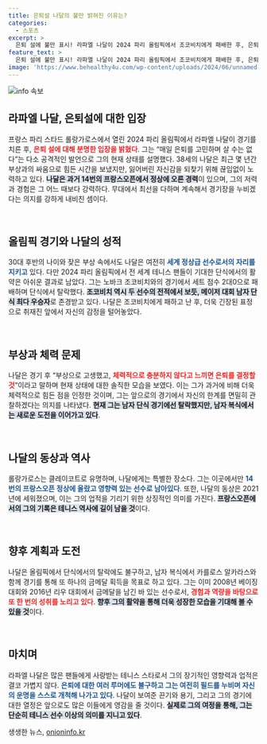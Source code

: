 ```yaml
---
title: 은퇴설 나달의 불만 밝혀진 이유는?
categories:
  - 스포츠
excerpt: >
  은퇴 설에 불만 표시! 라파엘 나달이 2024 파리 올림픽에서 조코비치에게 패배한 후, 은퇴 고민을 일축하며 여전히 코트에서의 열정을 불태우겠다고 선언했다. 과연 흙신의 다음 스텝은?
feature_text: >
  은퇴 설에 불만 표시! 라파엘 나달이 2024 파리 올림픽에서 조코비치에게 패배한 후, 은퇴 고민을 일축하며 여전히 코트에서의 열정을 불태우겠다고 선언했다. 과연 흙신의 다음 스텝은?
image: 'https://www.behealthy4u.com/wp-content/uploads/2024/06/unnamed-file.png'
---
```


<p><img src="https://www.behealthy4u.com/wp-content/uploads/2024/06/unnamed-file.png" alt="info 속보" /></p>

<h2 data-ke-size="size26">라파엘 나달, 은퇴설에 대한 입장</h2>

<p data-ke-size="size16">프랑스 파리 스타드 롤랑가로스에서 열린 2024 파리 올림픽에서 라파엘 나달이 경기를 치른 후, <b><span style="color: #ee2323;">은퇴 설에 대해 분명한 입장을 밝혔다</span></b>. 그는 “매일 은퇴를 고민하며 살 수는 없다”는 다소 공격적인 발언으로 그의 현재 상태를 설명했다. 38세의 나달은 최근 몇 년간 부상과의 싸움으로 힘든 시간을 보냈지만, 잃어버린 자신감을 되찾기 위해 끊임없이 노력하고 있다. <b><span style="background-color: #21538527;">나달은 과거 14번의 프랑스오픈에서 정상에 오른 경력</span></b>이 있으며, 그의 저력과 경험은 그 어느 때보다 강력하다. 무대에서 최선을 다하며 계속해서 경기장을 누비겠다는 의지를 강하게 내비친 셈이다.</p>

<p data-ke-size="size16">&nbsp;</p>

<h2 data-ke-size="size26">올림픽 경기와 나달의 성적</h2>

<p data-ke-size="size16">30대 후반의 나이와 잦은 부상 속에서도 나달은 여전히 <b><span style="color: #1a5490;">세계 정상급 선수로서의 자리를 지키고</span></b> 있다. 다만 2024 파리 올림픽에서 전 세계 테니스 팬들이 기대한 단식에서의 활약은 아쉬운 결과로 남았다. 그는 노바크 조코비치와의 경기에서 세트 점수 2대0으로 패배하며 단식에서 탈락했다. <b><span style="background-color: #21538527;">조코비치 역시 두 선수의 전적에서 보듯, 메이저 대회 남자 단식 최다 우승자</span></b>로 존경받고 있다. 나달은 조코비치에게 패하고 난 후, 더욱 긴장된 표정으로 취재진 앞에서 자신의 감정을 털어놓았다.</p>

<p data-ke-size="size16">&nbsp;</p>

<h2 data-ke-size="size26">부상과 체력 문제</h2>

<p data-ke-size="size16">나달은 경기 후 “부상으로 고생했고, <b><span style="color: #ee2323;">체력적으로 충분하지 않다고 느끼면 은퇴를 결정할 것</span></b>”이라고 말하며 현재 상태에 대한 솔직한 모습을 보였다. 이는 그가 과거에 비해 더욱 체력적으로 힘든 점을 인정한 것이며, 그는 앞으로의 경기에서 자신의 한계를 면밀히 관찰하겠다는 의지를 나타냈다. <b><span style="background-color: #21538527;">현재 그는 남자 단식 경기에선 탈락했지만, 남자 복식에서는 새로운 도전을 이어가고 있다</span></b>.</p>

<p data-ke-size="size16">&nbsp;</p>

<h2 data-ke-size="size26">나달의 동상과 역사</h2>

<p data-ke-size="size16">롤랑가로스는 클레이코트로 유명하며, 나달에게는 특별한 장소다. 그는 이곳에서만 <b><span style="color: #1a5490;">14번의 프랑스오픈 정상에 올랐고 영향력 있는 선수로 남아있다</span></b>. 또한, 나달의 동상은 2021년에 세워졌으며, 이는 그의 업적을 기리기 위한 상징적인 의미를 가진다. <b><span style="background-color: #21538527;">프랑스오픈에서의 그의 기록은 테니스 역사에 길이 남을 것</span></b>이다.</p>

<p data-ke-size="size16">&nbsp;</p>

<h2 data-ke-size="size26">향후 계획과 도전</h2>

<p data-ke-size="size16">나달은 올림픽에서 단식에서의 탈락에도 불구하고, 남자 복식에서 카를로스 알카라스와 함께 경기를 통해 또 하나의 금메달 획득을 목표로 하고 있다. 그는 이미 2008년 베이징 대회와 2016년 리우 대회에서 금메달을 남긴 바 있는 선수로서, <b><span style="color: #ee2323;">경험과 역량을 바탕으로 또 한 번의 성취를 노리고 있다</span></b>. <b><span style="background-color: #21538527;">향후 그의 활약을 통해 더욱 성장한 모습을 기대해 볼 수 있을 것</span></b>이다.</p>

<p data-ke-size="size16">&nbsp;</p>

<h2 data-ke-size="size26">마치며</h2>

<p data-ke-size="size16">라파엘 나달은 많은 팬들에게 사랑받는 테니스 스타로서 그의 장기적인 영향력과 업적은 결코 가볍지 않다. <b><span style="color: #1a5490;">은퇴에 대한 여러 루머에도 불구하고 그는 여전히 필드를 누비며 자신의 운명을 스스로 개척해 나가고 있다</span></b>. 나달이 보여준 끈기와 용기, 그리고 그의 경기에 대한 열정은 앞으로도 많은 이들에게 영감을 줄 것이다. <b><span style="background-color: #21538527;">실제로 그의 여정을 통해, 그는 단순히 테니스 선수 이상의 의미를 지니고 있다</span></b>.</p>
생생한 뉴스, <a href="https://onioninfo.kr" rel="dofollow">onioninfo.kr</a>


